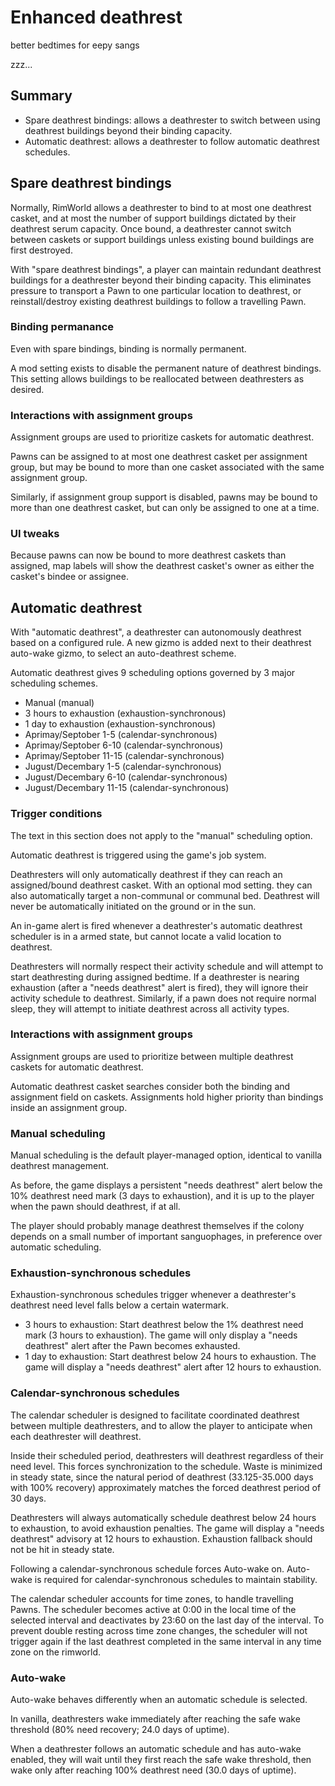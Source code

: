 # Enhanced deathrest

better bedtimes for eepy sangs

zzz...

## Summary
- Spare deathrest bindings: allows a deathrester to switch between using deathrest buildings beyond their binding capacity.
- Automatic deathrest: allows a deathrester to follow automatic deathrest schedules.

## Spare deathrest bindings
Normally, RimWorld allows a deathrester to bind to at most one deathrest casket, and at most the number of support buildings dictated by their deathrest serum capacity. Once bound, a deathrester cannot switch between caskets or support buildings unless existing bound buildings are first destroyed.

With "spare deathrest bindings", a player can maintain redundant deathrest buildings for a deathrester beyond their binding capacity. This eliminates pressure to transport a Pawn to one particular location to deathrest, or reinstall/destroy existing deathrest buildings to follow a travelling Pawn.

### Binding permanance
Even with spare bindings, binding is normally permanent.

A mod setting exists to disable the permanent nature of deathrest bindings. This setting allows buildings to be reallocated between deathresters as desired.

### Interactions with assignment groups
Assignment groups are used to prioritize caskets for automatic deathrest.

Pawns can be assigned to at most one deathrest casket per assignment group, but may be bound to more than one casket associated with the same assignment group.

Similarly, if assignment group support is disabled, pawns may be bound to more than one deathrest casket, but can only be assigned to one at a time.

### UI tweaks
Because pawns can now be bound to more deathrest caskets than assigned, map labels will show the deathrest casket's owner as either the casket's bindee or assignee.

## Automatic deathrest
With "automatic deathrest", a deathrester can autonomously deathrest based on a configured rule. A new gizmo is added next to their deathrest auto-wake gizmo, to select an auto-deathrest scheme.

Automatic deathrest gives 9 scheduling options governed by 3 major scheduling schemes.
- Manual (manual)
- 3 hours to exhaustion (exhaustion-synchronous)
- 1 day to exhaustion (exhaustion-synchronous)
- Aprimay/Septober 1-5 (calendar-synchronous)
- Aprimay/Septober 6-10 (calendar-synchronous)
- Aprimay/Septober 11-15 (calendar-synchronous)
- Jugust/Decembary 1-5 (calendar-synchronous)
- Jugust/Decembary 6-10 (calendar-synchronous)
- Jugust/Decembary 11-15 (calendar-synchronous)

### Trigger conditions

The text in this section does not apply to the "manual" scheduling option.

Automatic deathrest is triggered using the game's job system.

Deathresters will only automatically deathrest if they can reach an assigned/bound deathrest casket. With an optional mod setting. they can also automatically target a non-communal or communal bed. Deathrest will never be automatically initiated on the ground or in the sun.

An in-game alert is fired whenever a deathrester's automatic deathrest scheduler is in a armed state, but cannot locate a valid location to deathrest.

Deathresters will normally respect their activity schedule and will attempt to start deathresting during assigned bedtime. If a deathrester is nearing exhaustion (after a "needs deathrest" alert is fired), they will ignore their activity schedule to deathrest. Similarly, if a pawn does not require normal sleep, they will attempt to initiate deathrest across all activity types.

### Interactions with assignment groups
Assignment groups are used to prioritize between multiple deathrest caskets for automatic deathrest.

Automatic deathrest casket searches consider both the binding and assignment field on caskets. Assignments hold higher priority than bindings inside an assignment group.

### Manual scheduling
Manual scheduling is the default player-managed option, identical to vanilla deathrest management.

As before, the game displays a persistent "needs deathrest" alert below the 10% deathrest need mark (3 days to exhaustion), and it is up to the player when the pawn should deathrest, if at all.

The player should probably manage deathrest themselves if the colony depends on a small number of important sanguophages, in preference over automatic scheduling.

### Exhaustion-synchronous schedules
Exhaustion-synchronous schedules trigger whenever a deathrester's deathrest need level falls below a certain watermark.

- 3 hours to exhaustion: Start deathrest below the 1% deathrest need mark (3 hours to exhaustion). The game will only display a "needs deathrest" alert after the Pawn becomes exhausted.
- 1 day to exhaustion: Start deathrest below 24 hours to exhaustion. The game will display a "needs deathrest" alert after 12 hours to exhaustion.

### Calendar-synchronous schedules
The calendar scheduler is designed to facilitate coordinated deathrest between multiple deathresters, and to allow the player to anticipate when each deathrester will deathrest.

Inside their scheduled period, deathresters will deathrest regardless of their need level. This forces synchronization to the schedule. Waste is minimized in steady state, since the natural period of deathrest (33.125-35.000 days with 100% recovery) approximately matches the forced deathrest period of 30 days.

Deathresters will always automatically schedule deathrest below 24 hours to exhaustion, to avoid exhaustion penalties. The game will display a "needs deathrest" advisory at 12 hours to exhaustion. Exhaustion fallback should not be hit in steady state.

Following a calendar-synchronous schedule forces Auto-wake on. Auto-wake is required for calendar-synchronous schedules to maintain stability.

The calendar scheduler accounts for time zones, to handle travelling Pawns. The scheduler becomes active at 0:00 in the local time of the selected interval and deactivates by 23:60 on the last day of the interval. To prevent double resting across time zone changes, the scheduler will not trigger again if the last deathrest completed in the same interval in any time zone on the rimworld.

### Auto-wake
Auto-wake behaves differently when an automatic schedule is selected.

In vanilla, deathresters wake immediately after reaching the safe wake threshold (80% need recovery; 24.0 days of uptime).

When a deathrester follows an automatic schedule and has auto-wake enabled, they will wait until they first reach the safe wake threshold, then wake only after reaching 100% deathrest need (30.0 days of uptime).
